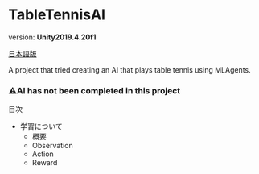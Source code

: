# TableTennisAI

version: **Unity2019.4.20f1**

[日本語版](/README_JP.md)

A project that tried creating an AI that plays table tennis using MLAgents.
### ⚠️AI has not been completed in this project

目次
- 学習について
  - 概要
  - Observation
  - Action
  - Reward
